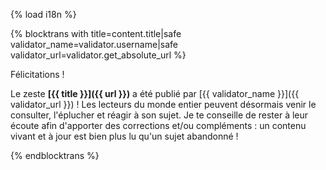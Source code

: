 {% load i18n %}

{% blocktrans with title=content.title|safe validator_name=validator.username|safe validator_url=validator.get_absolute_url %}

Félicitations !

Le zeste **[{{ title }}]({{ url }})** a été publié par 
[{{ validator_name }}]({{ validator_url }}) ! Les lecteurs du monde entier 
peuvent désormais venir le consulter, l'éplucher et réagir à son sujet.
Je te conseille de rester à leur écoute afin d'apporter des corrections et/ou 
compléments : un contenu vivant et à jour est bien plus lu qu'un sujet 
abandonné !

{%  endblocktrans %}

